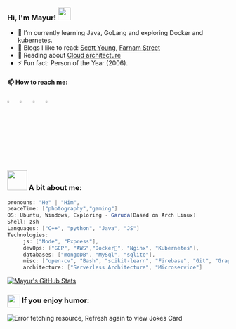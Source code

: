### Hi, I'm Mayur! <img src="https://github.com/sciencepal/sciencepal/blob/master/assets/Hi.gif" width="29px">
  - 🌱 I’m currently learning Java, GoLang and exploring Docker and kubernetes.
  - 📖 Blogs I like to read: [Scott Young](https://www.scotthyoung.com/blog/articles/), [Farnam Street](https://fs.blog/best-articles/)
  - 🔭 Reading about [Cloud architecture](https://kubernetes.io/docs/concepts/architecture/)
  - ⚡ Fun fact: Person of the Year (2006).
  
  #### 📫 How to reach me:
  
  [<img src="https://upload.wikimedia.org/wikipedia/commons/8/83/Steam_icon_logo.svg" width="3.3%"/>](https://steamcommunity.com/id/Heroic_Ghost/)  &nbsp;
  [<img src="https://img.icons8.com/color/48/000000/twitter.png" width="3.5%"/>](https://twitter.com/Mayur_khomane_)  &nbsp;
  [<img src="https://img.icons8.com/color/48/000000/linkedin.png" width="3.5%"/>](https://www.linkedin.com/in/mayurkhomane/)  &nbsp;
  [<img src="https://img.icons8.com/fluency/48/000000/open-resume.png" width="3.5%"/>](https://drive.google.com/file/d/1gf1vkBLlKWBcbiHTT8Xtn9gshiuomIFw/view?usp=sharing)
<!-- <a href="mayurkhomane01@gmail.com"> <img src="https://img.icons8.com/fluency/48/000000/gmail-new.png" width="3.5%"/> 
  <a href="mkhoman1@binghamton.edu"> <img src="https://encrypted-tbn0.gstatic.com/images?q=tbn:ANd9GcTkFhpeCuJ1uE_RYW9oeqGnud8ElhVTg-0s4g&usqp=CAU" width="3.1%"/>
   -->
  
  ### <img src="https://github.com/TheDudeThatCode/TheDudeThatCode/blob/master/Assets/Developer.gif" width="45px"> A bit about me:
<!--   
```csharp
anordinaryusername@github
-------------------------
OS: Arch Linux x86_64
Shell: zsh 5.8
Pronouns: He/Him
Location: Artesia, CA
Frameworks: React
Languages: JavaScript, TypeScript,
           HTML, CSS
Learning: Node.js, Express, PostgreSQL,
          Three.js, CPP
Hobbies: Gardening, Cooking, Gaming
Commits: 986
Stars: 8
Discord: RandomPotato#1377
``` -->
```csharp
pronouns: "He" | "Him",
peaceTime: ["photography","gaming"]
OS: Ubuntu, Windows, Exploring - Garuda(Based on Arch Linux)
Shell: zsh
Languages: ["C++", "python", "Java", "JS"]
Technologies: 
     js: ["Node", "Express"],
     devOps: ["GCP", "AWS","Docker🐳", "Nginx", "Kubernetes"],
     databases: ["mongoDB", "MySql", "sqlite"],
     misc: ["open-cv", "Bash", "scikit-learn", "Firebase", "Git", "GraphQL"],
     architecture: ["Serverless Architecture", "Microservice"]
```

<!-- <img height="180em" src="https://github-readme-stats.vercel.app/api?username=Mayur01&show_icons=true&hide_border=true&&count_private=true&include_all_commits=true" /> -->
<!-- <a href="https://github.com/Mayur01/Mayur01">
  <img align="center" src="https://github-readme-stats.vercel.app/api/top-langs/?username=Mayur01&hide=java,html,tex&title_color=ffffff&text_color=c9cacc&icon_color=2bbc8a&bg_color=1d1f21&langs_count=3" />
</a> -->
<a href="https://github.com/Mayur01/Mayur01">
  <img align="center" src="https://github-readme-stats.vercel.app/api?username=Mayur01&show_icons=true&line_height=27&count_private=true&title_color=ffffff&text_color=c9cacc&icon_color=2bbc8a&bg_color=1d1f21" alt="Mayur's GitHub Stats" />
</a>

  ### <img align ='center' src='https://media2.giphy.com/media/UQDSBzfyiBKvgFcSTw/giphy.gif?cid=ecf05e47p3cd513axbek3f56ti3jzizq8hincw20jauyyfyw&rid=giphy.gif' width ='29px'> If you enjoy humor:
<img src="https://readme-jokes.vercel.app/api" alt="Error fetching resource, Refresh again to view Jokes Card" />
<!--
**Mayur01/Mayur01** is a ✨ _special_ ✨ repository because its `README.md` (this file) appears on your GitHub profile.

Here are some ideas to get you started:

- 🔭 I’m currently working on ...
- 🌱 I’m currently learning ...
- 👯 I’m looking to collaborate on ...
- 🤔 I’m looking for help with ...
- 💬 Ask me about ...
- 📫 How to reach me: ...
- 😄 Pronouns: ...
- ⚡ Fun fact: ...


pronouns: "He" | "Him",
peaceTime: ["photography","gaming"],
Languages: ["c++", "python", "Java", JS]
    technologies: {
        backEnd: {
            js: ["Node", "Express"],
        },
        devOps: ["GCP", "AWS","Docker🐳", "Nginx", "Kubernetes"],
        databases: ["mongoDB", "MySql", "sqlite"],
        misc: ["open-cv", "Bash", "scikit-learn", "Firebase", "Git", "GraphQL"]
    },
    architecture: ["Serverless Architecture", "Microservice"],
};

-->

